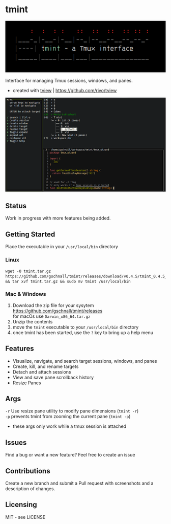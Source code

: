 # tmint

![tmint screenshot](./readme_screenshots/tmint_logo.png?raw=true "tmint logo")

Interface for managing Tmux sessions, windows, and panes.

- created with [tview](https://github.com/rivo/tview) | https://github.com/rivo/tview

![tmint screenshot](./readme_screenshots/tmint_2.png?raw=true "tmint example")

## Status

Work in progress with more features being added.

## Getting Started

Place the executable in your `/usr/local/bin` directory

### Linux

```shell
wget -O tmint.tar.gz https://github.com/gschnall/tmint/releases/download/v0.4.5/tmint_0.4.5_Linux_x86_64.tar.gz && tar xvf tmint.tar.gz && sudo mv tmint /usr/local/bin
```

### Mac & Windows

1. Download the zip file for your sysytem
   https://github.com/gschnall/tmint/releases  
   for macOs use `Darwin_x86_64.tar.gz`
2. Unzip the contents
3. move the `tmint` executable to your `/usr/local/bin` directory
4. once tmint has been started, use the `?` key to bring up a help menu

## Features

- Visualize, navigate, and search target sessions, windows, and panes
- Create, kill, and rename targets
- Detach and attach sessions
- View and save pane scrollback history
- Resize Panes

## Args

`-r` Use resize pane utility to modify pane dimensions (`tmint -r`)  
`-p` prevents tmint from zooming the current pane (`tmint -p`)  

- these args only work while a tmux session is attached

## Issues

Find a bug or want a new feature? Feel free to create an issue

## Contributions

Create a new branch and submit a Pull request with screenshots and a description of changes.

## Licensing

MIT - see LICENSE
